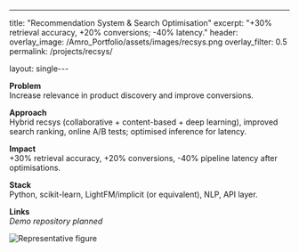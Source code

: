 ---
title: "Recommendation System & Search Optimisation"
excerpt: "+30% retrieval accuracy, +20% conversions; -40% latency."
header:
  overlay_image: /Amro_Portfolio/assets/images/recsys.png
  overlay_filter: 0.5
permalink: /projects/recsys/

layout: single---

**Problem**  
Increase relevance in product discovery and improve conversions.

**Approach**  
Hybrid recsys (collaborative + content-based + deep learning), improved search ranking, online A/B tests; optimised inference for latency.

**Impact**  
+30% retrieval accuracy, +20% conversions, -40% pipeline latency after optimisations.

**Stack**  
Python, scikit-learn, LightFM/implicit (or equivalent), NLP, API layer.

**Links**  
*Demo repository planned*

![Representative figure](/Amro_Portfolio/assets/images/recsys.png)